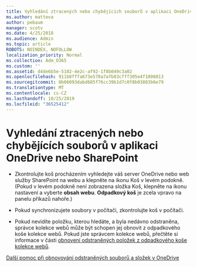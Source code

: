 ```yaml
---
title: Vyhledání ztracených nebo chybějících souborů v aplikaci OneDrive nebo SharePoint
ms.author: matteva
author: pebaum
manager: scotv
ms.date: 4/25/2018
ms.audience: Admin
ms.topic: article
ROBOTS: NOINDEX, NOFOLLOW
localization_priority: Normal
ms.collection: Adm_O365
ms.custom: ''
ms.assetid: d4de6b5e-5102-4e2c-af92-1f8b049c3a02
ms.openlocfilehash: 911b8fffa673e578a7afb83cfff305e4f1806013
ms.sourcegitcommit: 0b06093dabd685f76cc39b1d7c0f8b03883b6e79
ms.translationtype: MT
ms.contentlocale: cs-CZ
ms.lasthandoff: 10/25/2019
ms.locfileid: "36525412"
---
```

# <a name="find-lost-or-missing-files-in-onedrive-or-sharepoint"></a>Vyhledání ztracených nebo chybějících souborů v aplikaci OneDrive nebo SharePoint

- Zkontrolujte koš procházením vyhledejte váš server OneDrive nebo web služby SharePoint na webu a klepněte na ikonu Koš v levém podokně. (Pokud v levém podokně není zobrazena složka Koš, klepněte na ikonu nastavení a vyberte **obsah webu**. **Odpadkový koš** je zcela vpravo na panelu příkazů nahoře.) 
    
- Pokud synchronizujete soubory v počítači, zkontrolujte koš v počítači. 
    
- Pokud nevidíte položku, kterou hledáte, a byla nedávno odstraněna, správce kolekce webů může být schopen jej obnovit z odpadkového koše kolekce webů. Pokud jste správcem kolekce webů, přečtěte si informace v části [obnovení odstraněných položek z odpadkového koše kolekce webů](https://go.microsoft.com/fwlink/?linkid=866439).
    
[Další pomoc při obnovování odstraněných souborů a složek v OneDrive](https://go.microsoft.com/fwlink/?linkid=872872)
  

